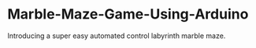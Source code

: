 # Marble-Maze-Game-Using-Arduino
Introducing a super easy automated control labyrinth marble maze. 
